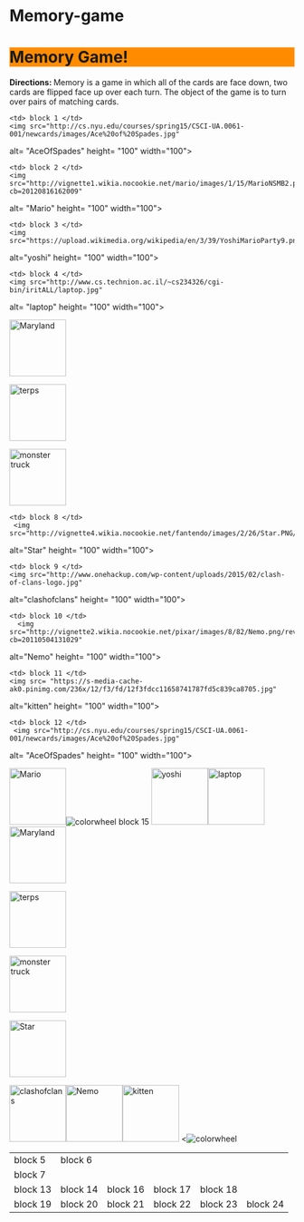 # Memory-game
<!DOCTYPE html>
<html>
<html lang= "en-US">
  <head>
  <meta charset= "utf-8">
  <title> Memory Game </title>
  </head>
  
  <body>
  <h1 style= "background-color: #FF8C00"> Memory Game! </h1>
  <p> <b> Directions: </b> Memory is a game in which all of the cards are face down, two cards are flipped face up over each turn. The object of the game is to turn over pairs of matching cards. </p>
  </body>
<table style= "width:100%">
  <tr>
  
    <td> block 1 </td>
    <img src="http://cs.nyu.edu/courses/spring15/CSCI-UA.0061-001/newcards/images/Ace%20of%20Spades.jpg"
alt= "AceOfSpades" height= "100" width="100">

    <td> block 2 </td>
    <img src="http://vignette1.wikia.nocookie.net/mario/images/1/15/MarioNSMB2.png/revision/latest?cb=20120816162009"
alt= "Mario" height= "100" width="100">

    <td> block 3 </td>
    <img src="https://upload.wikimedia.org/wikipedia/en/3/39/YoshiMarioParty9.png"
alt="yoshi" height= "100" width="100">

    <td> block 4 </td>
    <img src="http://www.cs.technion.ac.il/~cs234326/cgi-bin/iritALL/laptop.jpg"
alt= "laptop" height= "100" width="100">
    <td> block 5 </td>
    
<img src="https://collegediabetesnetwork.org/sites/default/files/MFlag.png"
alt="Maryland" height= "100" width="100">
    <td> block 6 </td>
    <img src="http://ih.constantcontact.com/fs169/1113840988973/img/44.jpg?a=1116001867584"
alt="terps" height= "100" width="100">
  </tr>
  <tr>
    <td> block 7 </td>
    <img src="http://media.hamptonroads.com/cache/files/images/1020581000.jpg"
alt= "monster truck" height= "100" width="100">
 
    <td> block 8 </td>
     <img src="http://vignette4.wikia.nocookie.net/fantendo/images/2/26/Star.PNG/revision/20090803173255"
alt="Star" height= "100" width="100">


    <td> block 9 </td>
    <img src="http://www.onehackup.com/wp-content/uploads/2015/02/clash-of-clans-logo.jpg"
alt="clashofclans" height= "100" width="100">
   
    <td> block 10 </td>
      <img src="http://vignette2.wikia.nocookie.net/pixar/images/8/82/Nemo.png/revision/latest?cb=20110504131029"
alt="Nemo" height= "100" width="100">
    
    <td> block 11 </td>
    <img src= "https://s-media-cache-ak0.pinimg.com/236x/12/f3/fd/12f3fdcc11658741787fd5c839ca8705.jpg"
alt="kitten" height= "100" width="100">
  
    <td> block 12 </td>
     <img src="http://cs.nyu.edu/courses/spring15/CSCI-UA.0061-001/newcards/images/Ace%20of%20Spades.jpg"
alt= "AceOfSpades" height= "100" width="100">
    
  </tr>
  <tr>
  <td> block 13 </td>
    <img src="http://vignette1.wikia.nocookie.net/mario/images/1/15/MarioNSMB2.png/revision/latest?cb=20120816162009"
alt= "Mario" height= "100" width="100">
 
  <td> block 14 </td>
  <img src="http://www.clker.com/cliparts/x/m/R/a/7/o/rainbow-of-colors.svg"
alt="colorwheel"

  
  <td> block 15 </td>
  <img src="https://upload.wikimedia.org/wikipedia/en/3/39/YoshiMarioParty9.png"
alt="yoshi" height= "100" width="100">
  <td> block 16 </td>
  <img src="http://www.cs.technion.ac.il/~cs234326/cgi-bin/iritALL/laptop.jpg"
alt= "laptop" height= "100" width="100">

  <td> block 17 </td>
  <img src="https://collegediabetesnetwork.org/sites/default/files/MFlag.png"
alt="Maryland" height= "100" width="100">
  <td> block 18 </td>

  <img src="http://ih.constantcontact.com/fs169/1113840988973/img/44.jpg?a=1116001867584"
alt="terps" height= "100" width="100">
  </tr>
  <tr>
  <td> block 19 </td>

  <img src="http://media.hamptonroads.com/cache/files/images/1020581000.jpg"
alt= "monster truck" height= "100" width="100">
  <td> block 20 </td>

   <img src="http://vignette4.wikia.nocookie.net/fantendo/images/2/26/Star.PNG/revision/20090803173255"
alt="Star" height= "100" width="100">

  <td> block 21 </td>
  <img src="http://www.onehackup.com/wp-content/uploads/2015/02/clash-of-clans-logo.jpg"
alt="clashofclans" height= "100" width="100">

  <td> block 22 </td>
    <img src="http://vignette2.wikia.nocookie.net/pixar/images/8/82/Nemo.png/revision/latest?cb=20110504131029"
alt="Nemo" height= "100" width="100">

  <td> block 23 </td>
  <img src= "https://s-media-cache-ak0.pinimg.com/236x/12/f3/fd/12f3fdcc11658741787fd5c839ca8705.jpg"
alt="kitten" height= "100" width="100">

  <td> block 24 </td>
    <<img src="http://www.clker.com/cliparts/x/m/R/a/7/o/rainbow-of-colors.svg"
alt="colorwheel">

  </tr>
</table>

  </html>

